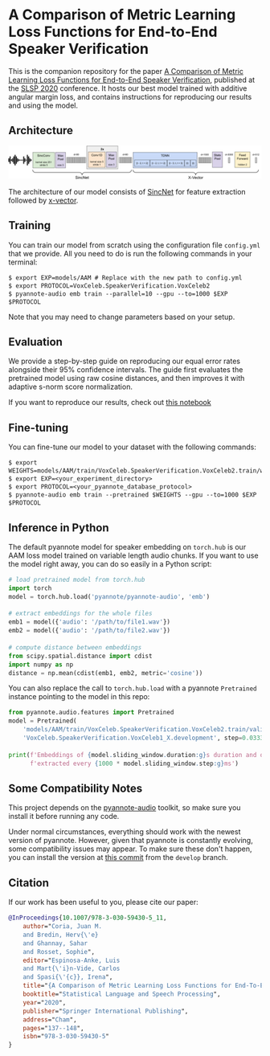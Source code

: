 # A Comparison of Metric Learning Loss Functions for End-to-End Speaker Verification

This is the companion repository for the paper [A Comparison of Metric Learning Loss Functions for End-to-End Speaker Verification](https://arxiv.org/abs/2003.14021), published at the [SLSP 2020](https://irdta.eu/slsp2020/) conference. It hosts our best model trained with additive angular margin loss, and contains instructions for reproducing our results and using the model.

## Architecture

![Architecture](images/architecture.png?raw=true "Architecture")

The architecture of our model consists of [SincNet](https://arxiv.org/abs/1808.00158) for feature extraction followed by [x-vector](https://www.danielpovey.com/files/2018_icassp_xvectors.pdf).

## Training

You can train our model from scratch using the configuration file `config.yml` that we provide. All you need to do is run the following commands in your terminal:

```console
$ export EXP=models/AAM # Replace with the new path to config.yml
$ export PROTOCOL=VoxCeleb.SpeakerVerification.VoxCeleb2
$ pyannote-audio emb train --parallel=10 --gpu --to=1000 $EXP $PROTOCOL 
```

Note that you may need to change parameters based on your setup.

## Evaluation

We provide a step-by-step guide on reproducing our equal error rates alongside their 95% confidence intervals. The guide first evaluates the pretrained model using raw cosine distances, and then improves it with adaptive s-norm score normalization.

If you want to reproduce our results, check out [this notebook](https://github.com/juanmc2005/SpeakerEmbeddingLossComparison/blob/master/reproduce.ipynb)

## Fine-tuning

You can fine-tune our model to your dataset with the following commands:

```console
$ export WEIGHTS=models/AAM/train/VoxCeleb.SpeakerVerification.VoxCeleb2.train/weights/0560.pt
$ export EXP=<your_experiment_directory>
$ export PROTOCOL=<your_pyannote_database_protocol>
$ pyannote-audio emb train --pretrained $WEIGHTS --gpu --to=1000 $EXP $PROTOCOL
```

## Inference in Python

The default pyannote model for speaker embedding on `torch.hub` is our AAM loss model trained on variable length audio chunks. If you want to use the model right away, you can do so easily in a Python script:

```python
# load pretrained model from torch.hub
import torch
model = torch.hub.load('pyannote/pyannote-audio', 'emb')

# extract embeddings for the whole files
emb1 = model({'audio': '/path/to/file1.wav'})
emb2 = model({'audio': '/path/to/file2.wav'})

# compute distance between embeddings
from scipy.spatial.distance import cdist
import numpy as np
distance = np.mean(cdist(emb1, emb2, metric='cosine'))
```

You can also replace the call to `torch.hub.load` with a pyannote `Pretrained` instance pointing to the model in this repo:

```python
from pyannote.audio.features import Pretrained
model = Pretrained(
    'models/AAM/train/VoxCeleb.SpeakerVerification.VoxCeleb2.train/validate_equal_error_rate/'
    'VoxCeleb.SpeakerVerification.VoxCeleb1_X.development', step=0.0333)

print(f'Embeddings of {model.sliding_window.duration:g}s duration and of dimension {model.dimension:d}, '
      f'extracted every {1000 * model.sliding_window.step:g}ms')
```

## Some Compatibility Notes

This project depends on the [pyannote-audio](https://github.com/pyannote/pyannote-audio) toolkit, so make sure you install it before running any code.

Under normal circumstances, everything should work with the newest version of pyannote. However, given that pyannote is constantly evolving, some compatibility issues may appear. To make sure these don't happen, you can install the version at [this commit](https://github.com/pyannote/pyannote-audio/commit/562b74e4e2c7c2e97ad8eaabd1c95015c7e41e16) from the `develop` branch.

## Citation

If our work has been useful to you, please cite our paper:

```bibtex
@InProceedings{10.1007/978-3-030-59430-5_11,
    author="Coria, Juan M.
    and Bredin, Herv{\'e}
    and Ghannay, Sahar
    and Rosset, Sophie",
    editor="Espinosa-Anke, Luis
    and Mart{\'i}n-Vide, Carlos
    and Spasi{\'{c}}, Irena",
    title="{A Comparison of Metric Learning Loss Functions for End-To-End Speaker Verification}",
    booktitle="Statistical Language and Speech Processing",
    year="2020",
    publisher="Springer International Publishing",
    address="Cham",
    pages="137--148",
    isbn="978-3-030-59430-5"
}
```
